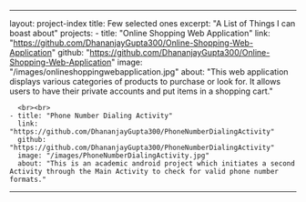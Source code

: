  ---
layout: project-index
title: Few selected ones
excerpt: "A List of Things I can boast about"
projects:
    - title: "Online Shopping Web Application"
      link: "https://github.com/DhananjayGupta300/Online-Shopping-Web-Application"
      github: "https://github.com/DhananjayGupta300/Online-Shopping-Web-Application"
      image: "/images/onlineshoppingwebapplication.jpg"
      about: "This web application displays various categories of products to purchase or look for. It allows users to have their private accounts and put items in a shopping cart."
      
      <br><br>
    - title: "Phone Number Dialing Activity"
      link: "https://github.com/DhananjayGupta300/PhoneNumberDialingActivity"
      github: "https://github.com/DhananjayGupta300/PhoneNumberDialingActivity"
      image: "/images/PhoneNumberDialingActivity.jpg"
      about: "This is an academic android project which initiates a second Activity through the Main Activity to check for valid phone number formats."
      
---

